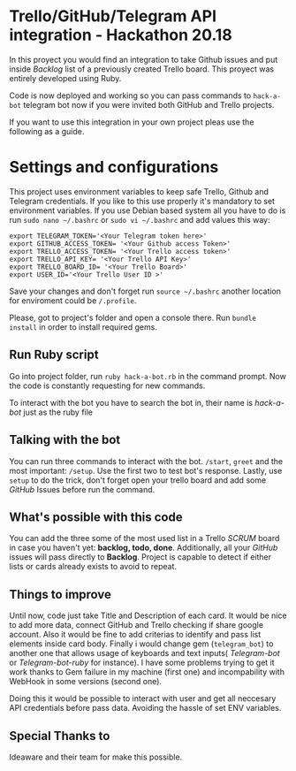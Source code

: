 # Trello/GitHub/Telegram API integration - Hackathon 20.18
In this proyect you would find an integration to take Github issues and put inside _Backlog_ list of a previously created Trello board. This proyect was entirely developed using Ruby.

Code is now deployed and working so you can pass commands to ```hack-a-bot```  telegram bot now if you were invited both GitHub and Trello projects. 

If you want to use this integration in your own project pleas use the following as a guide.

# Settings and configurations
This project uses environment variables to keep safe Trello, Github and Telegram credentials. If you like to this use properly it's mandatory to set environment variables. If you use Debian based system all you have to do is run ```sudo nano ~/.bashrc``` or ```sudo vi ~/.bashrc``` and add values this way:
```
export TELEGRAM_TOKEN='<Your Telegram token here>'
export GITHUB_ACCESS_TOKEN= '<Your Github access Token>'
export TRELLO_ACCESS_TOKEN= '<Your Trello access token>'
export TRELLO_API_KEY= '<Your Trello API Key>'
export TRELLO_BOARD_ID= '<Your Trello Board>'
export USER_ID='<Your Trello User ID >'

```
Save your changes and don't forget run ```source ~/.bashrc``` another location for enviroment could be ```/.profile```.

Please, got to project's folder and open a console there. Run ```bundle install``` in order to install required gems. 

## Run Ruby script
Go into project folder, run ```ruby hack-a-bot.rb``` in the command prompt.  Now the code is constantly requesting for new commands.

To interact with the bot you have to search the bot in, their name is *hack-a-bot* just as the ruby file 

## Talking with the bot

You can run three commands to interact with the bot. ```/start```, ```greet``` and the most important: ```/setup```. Use the first two to test bot's response. Lastly, use ```setup``` to do the trick, don't forget open your trello board and add some *GitHub* Issues before run the command.

## What's possible with this code
You can add the three some of the most used list in a Trello *SCRUM* board in case you haven't yet: **backlog, todo, done**. Additionally, all your *GitHub* issues will pass directly to **Backlog**. Project is capable to detect if either lists or cards already exists to avoid to repeat.

## Things to improve

Until now, code just take Title and Description of each card. It would be nice to add more data, connect GitHub and Trello checking if share google account. Also it would be fine to add criterias to  identify and pass list elements inside card body. Finally i would change gem (```telegram_bot```) to another one that allows usage of keyboards and text inputs( *Telegram-bot* or *Telegram-bot-ruby* for instance). I have some problems trying to get it work thanks to Gem failure in my machine (first one) and incompability with WebHook in some versions (second one).

Doing this it would be possible to interact with user and get all neccesary API credentials before pass data. Avoiding the hassle of set ENV variables.

## Special Thanks to
Ideaware and their team for make this possible.
